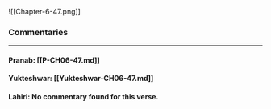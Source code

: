![[Chapter-6-47.png]]

### Commentaries

---

#### Pranab: [[P-CH06-47.md]]

#### Yukteshwar: [[Yukteshwar-CH06-47.md]]

#### Lahiri: No commentary found for this verse.
